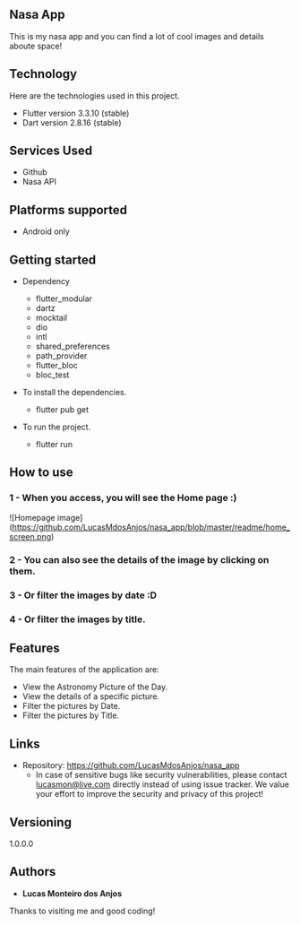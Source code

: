 ## Nasa App
This is my nasa app and you can find a lot of cool images and details aboute space!


## Technology 

Here are the technologies used in this project.

* Flutter version  3.3.10 (stable)
* Dart version 2.8.16 (stable)

## Services Used

* Github
* Nasa API

## Platforms supported
* Android only
## Getting started

* Dependency
  - flutter_modular  
  - dartz
  - mocktail
  - dio
  - intl
  - shared_preferences
  - path_provider
  - flutter_bloc
  - bloc_test

  
* To install the dependencies.
  - flutter pub get
  
* To run the project.
  - flutter run

## How to use

### 1 - When you access, you will see the Home page :)

![Homepage image] (https://github.com/LucasMdosAnjos/nasa_app/blob/master/readme/home_screen.png)

### 2 - You can also see the details of the image by clicking on them.

### 3 - Or filter the images by date :D

### 4 - Or filter the images by title.

## Features

The main features of the application are:
 - View the Astronomy Picture of the Day.
 - View the details of a specific picture.
 - Filter the pictures by Date.
 - Filter the pictures by Title.


## Links
  - Repository: https://github.com/LucasMdosAnjos/nasa_app
    - In case of sensitive bugs like security vulnerabilities, please contact
      lucasmon@live.com directly instead of using issue tracker. We value your effort
      to improve the security and privacy of this project!

  ## Versioning

  1.0.0.0


  ## Authors

  * **Lucas Monteiro dos Anjos** 

  Thanks to visiting me and good coding!
